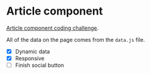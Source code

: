 # Article component

[Article component coding challenge](https://www.frontendmentor.io/challenges/article-preview-component-dYBN_pYFT).

All of the data on the page comes from the `data.js` file.

- [x] Dynamic data
- [x] Responsive
- [ ] Finish social button
